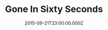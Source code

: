 ---
title: "Gone In Sixty Seconds"
year: 2000
date: 2015-09-21T23:00:00.000Z
permalink: /almanac/movies/2015-09-22-gone-in-sixty-seconds/index.html
rating: 3
tmdbid: 9679
---